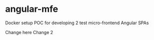 # angular-mfe

Docker setup POC for developing 2 test micro-frontend Angular SPAs

Change here
Change 2
